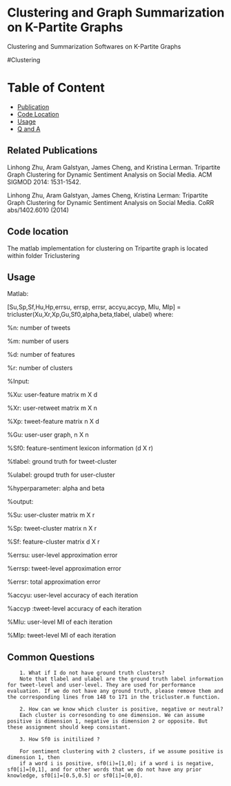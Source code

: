 # Clustering and Graph Summarization on K-Partite Graphs
Clustering and Summarization Softwares on K-Partite Graphs

#Clustering
# Table of Content
- [Publication](#related-publications)
- [Code Location](#code-location)
- [Usage](#usage)
- [Q and A](#common-questions)

## Related Publications

Linhong Zhu, Aram Galstyan, James Cheng, and Kristina Lerman. Tripartite Graph Clustering for Dynamic Sentiment Analysis on Social Media. ACM SIGMOD 2014: 1531-1542.

Linhong Zhu, Aram Galstyan, James Cheng, Kristina Lerman:
Tripartite Graph Clustering for Dynamic Sentiment Analysis on Social Media. CoRR abs/1402.6010 (2014)

## Code location
The matlab implementation for clustering on Tripartite graph is located within folder Triclustering

## Usage
Matlab: 

[Su,Sp,Sf,Hu,Hp,errsu, errsp, errsr, accyu,accyp, MIu, MIp] = tricluster(Xu,Xr,Xp,Gu,Sf0,alpha,beta,tlabel, ulabel)
where:

  %n: number of tweets
  
  %m: number of users
  
  %d: number of features
  
  %r: number of clusters
  
  %Input:
  
  %Xu: user-feature matrix m X d
  
  %Xr: user-retweet matrix m X n
  
  %Xp: tweet-feature matrix n X d
  
  %Gu: user-user graph, n X n
  
  %Sf0: feature-sentiment lexicon information (d X r)
  
  %tlabel: ground truth for tweet-cluster
  
  %ulabel: groupd truth for user-cluster
  
  %hyperparameter: alpha and beta
  
  %output: 
  
  %Su: user-cluster matrix m X r
  
  %Sp: tweet-cluster matrix n X r
  
  %Sf: feature-cluster matrix d X r
  
  %errsu: user-level approximation error
  
  %errsp: tweet-level approximation error
  
  %errsr: total approximation error
  
  %accyu: user-level accuracy of each iteration
  
  %accyp :tweet-level accuracy of each iteration
  
  %MIu: user-level MI of each iteration
  
  %MIp: tweet-level MI of each iteration
  
## Common Questions
        1. What if I do not have ground truth clusters?
        Note that tlabel and ulabel are the ground truth label information for tweet-level and user-level. They are used for performance evaluation. If we do not have any ground truth, please remove them and the corresponding lines from 148 to 171 in the tricluster.m function.
        
        2. How can we know which cluster is positive, negative or neutral?
        Each cluster is corresonding to one dimension. We can assume positive is dimension 1, negative is dimension 2 or opposite. But these assignment should keep consistant.
        
        3. How Sf0 is initilized ?
        
        For sentiment clustering with 2 clusters, if we assume positive is dimension 1, then 
        if a word i is positive, sf0(i)=[1,0]; if a word i is negative, sf0[i]=[0,1], and for other words that we do not have any prior knowledge, sf0[i]=[0.5,0.5] or sf0[i]=[0,0].
